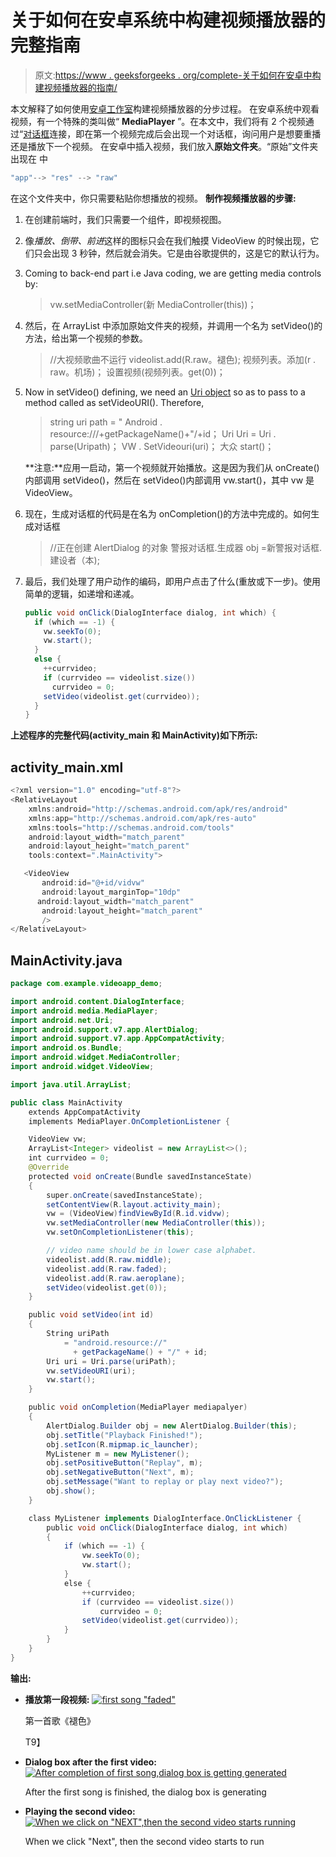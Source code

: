 # 关于如何在安卓系统中构建视频播放器的完整指南

> 原文:[https://www . geeksforgeeks . org/complete-关于如何在安卓中构建视频播放器的指南/](https://www.geeksforgeeks.org/complete-guide-on-how-to-build-a-video-player-in-android/)

本文解释了如何使用[安卓工作室](https://www.geeksforgeeks.org/guide-to-install-and-set-up-android-studio/)构建视频播放器的分步过程。
在安卓系统中观看视频，有一个特殊的类叫做“ **MediaPlayer** ”。在本文中，我们将有 2 个视频通过“[对话框](https://www.geeksforgeeks.org/android-alert-dialog-box-and-how-to-create-it/)连接，即在第一个视频完成后会出现一个对话框，询问用户是想要重播还是播放下一个视频。
在安卓中插入视频，我们放入**原始文件夹**。“原始”文件夹出现在
中

```java
"app"--> "res" --> "raw"
```

在这个文件夹中，你只需要粘贴你想播放的视频。
**制作视频播放器的步骤:**

1.  在创建前端时，我们只需要一个组件，即视频视图。
2.  像*播放、倒带、前进*这样的图标只会在我们触摸 VideoView 的时候出现，它们只会出现 3 秒钟，然后就会消失。它是由谷歌提供的，这是它的默认行为。

3.  Coming to back-end part i.e Java coding, we are getting media controls by:

    > vw.setMediaController(新 MediaController(this))；

4.  然后，在 ArrayList 中添加原始文件夹的视频，并调用一个名为 setVideo()的方法，给出第一个视频的参数。

    > //大视频歌曲不运行
    > videolist.add(R.raw。褪色);
    > 视频列表。添加(r . raw。机场)；
    > 设置视频(视频列表。get(0))；

5.  Now in setVideo() defining, we need an [Uri object](https://www.geeksforgeeks.org/java-net-uri-class-java/) so as to pass to a method called as setVideoURI(). Therefore,

    > string uri path = " Android . resource:///+getPackageName()+"/+id；
    > Uri Uri = Uri . parse(Uripath)；
    > VW . SetVideouri(uri)；
    > 大众 start()；

    **注意:**应用一启动，第一个视频就开始播放。这是因为我们从 onCreate()内部调用 setVideo()，然后在 setVideo()内部调用 vw.start()，其中 vw 是 VideoView。

6.  现在，生成对话框的代码是在名为 onCompletion()的方法中完成的。如何生成对话框

    > //正在创建 AlertDialog 的对象
    > 警报对话框.生成器 obj =新警报对话框.建设者（本);

7.  最后，我们处理了用户动作的编码，即用户点击了什么(重放或下一步)。使用简单的逻辑，如递增和递减。

    ```java
    public void onClick(DialogInterface dialog, int which) {
      if (which == -1) {
        vw.seekTo(0);
        vw.start();
      }
      else {
        ++currvideo;
        if (currvideo == videolist.size())
          currvideo = 0;
        setVideo(videolist.get(currvideo));
      }
    }
    ```

**上述程序的完整代码(activity_main 和 MainActivity)如下所示:**

## activity_main.xml

```java
<?xml version="1.0" encoding="utf-8"?>
<RelativeLayout 
    xmlns:android="http://schemas.android.com/apk/res/android"
    xmlns:app="http://schemas.android.com/apk/res-auto"
    xmlns:tools="http://schemas.android.com/tools"
    android:layout_width="match_parent"
    android:layout_height="match_parent"
    tools:context=".MainActivity">

   <VideoView
       android:id="@+id/vidvw"
       android:layout_marginTop="10dp"
      android:layout_width="match_parent"
       android:layout_height="match_parent"
       />
</RelativeLayout>
```

## MainActivity.java

```java
package com.example.videoapp_demo;

import android.content.DialogInterface;
import android.media.MediaPlayer;
import android.net.Uri;
import android.support.v7.app.AlertDialog;
import android.support.v7.app.AppCompatActivity;
import android.os.Bundle;
import android.widget.MediaController;
import android.widget.VideoView;

import java.util.ArrayList;

public class MainActivity
    extends AppCompatActivity
    implements MediaPlayer.OnCompletionListener {

    VideoView vw;
    ArrayList<Integer> videolist = new ArrayList<>();
    int currvideo = 0;
    @Override
    protected void onCreate(Bundle savedInstanceState)
    {
        super.onCreate(savedInstanceState);
        setContentView(R.layout.activity_main);
        vw = (VideoView)findViewById(R.id.vidvw);
        vw.setMediaController(new MediaController(this));
        vw.setOnCompletionListener(this);

        // video name should be in lower case alphabet.
        videolist.add(R.raw.middle);
        videolist.add(R.raw.faded);
        videolist.add(R.raw.aeroplane);
        setVideo(videolist.get(0));
    }

    public void setVideo(int id)
    {
        String uriPath
            = "android.resource://"
              + getPackageName() + "/" + id;
        Uri uri = Uri.parse(uriPath);
        vw.setVideoURI(uri);
        vw.start();
    }

    public void onCompletion(MediaPlayer mediapalyer)
    {
        AlertDialog.Builder obj = new AlertDialog.Builder(this);
        obj.setTitle("Playback Finished!");
        obj.setIcon(R.mipmap.ic_launcher);
        MyListener m = new MyListener();
        obj.setPositiveButton("Replay", m);
        obj.setNegativeButton("Next", m);
        obj.setMessage("Want to replay or play next video?");
        obj.show();
    }

    class MyListener implements DialogInterface.OnClickListener {
        public void onClick(DialogInterface dialog, int which)
        {
            if (which == -1) {
                vw.seekTo(0);
                vw.start();
            }
            else {
                ++currvideo;
                if (currvideo == videolist.size())
                    currvideo = 0;
                setVideo(videolist.get(currvideo));
            }
        }
    }
}
```

**输出:**

*   **播放第一段视频:**
    [![first song "faded"](img/80ee58501f4c1712650d0bf4f8382902.png)](https://media.geeksforgeeks.org/wp-content/uploads/20191210103250/Screenshot_20191210-102137.png) 

    第一首歌《褪色》

    T9】

*   **Dialog box after the first video:**[![After completion of first song,dialog box is getting generated](img/a261b8402788ace13f0af81680906153.png)](https://media.geeksforgeeks.org/wp-content/uploads/20191210103449/Screenshot_20191210-102206.png) 

    After the first song is finished, the dialog box is generating

*   **Playing the second video:**[![When we click on "NEXT",then the second video starts running](img/50e07f1dd912edea79245dc79a626b0f.png)](https://media.geeksforgeeks.org/wp-content/uploads/20191210103629/Screenshot_20191210-102248.png) 

    When we click "Next", then the second video starts to run
